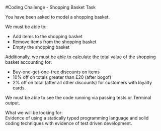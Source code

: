 #Coding Challenge - Shopping Basket Task  

You have been asked to model a shopping basket.  

  We must be able to:
* Add items to the shopping basket  
* Remove items from the shopping basket  
* Empty the shopping basket  

Additionally, we must be able to calculate the total value of the shopping basket accounting for:
* Buy-one-get-one-free discounts on items  
* 10% off on totals greater than £20 (after bogof)  
* 2% off on total (after all other discounts) for customers with loyalty cards.  

We must be able to see the code running via passing tests or Terminal output.  

What we will be looking for:  
Evidence of using a statically typed programming language and solid coding techniques with evidence of test driven development.

